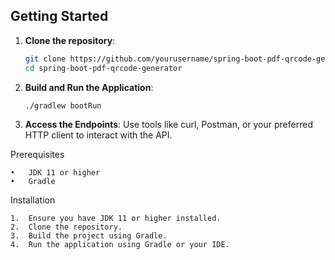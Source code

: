 ## Getting Started

1. **Clone the repository**:
   ```bash
   git clone https://github.com/yourusername/spring-boot-pdf-qrcode-generator.git
   cd spring-boot-pdf-qrcode-generator
   ```
2. **Build and Run the Application**:
    ```bash
    ./gradlew bootRun
    ```
3. **Access the Endpoints**:
   Use tools like curl, Postman, or your preferred HTTP client to interact with the API.

Prerequisites

	•	JDK 11 or higher
	•	Gradle

Installation

	1.	Ensure you have JDK 11 or higher installed.
	2.	Clone the repository.
	3.	Build the project using Gradle.
	4.	Run the application using Gradle or your IDE.